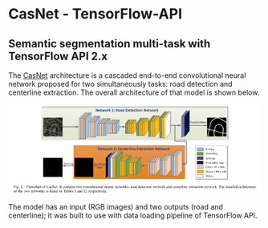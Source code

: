 # CasNet - TensorFlow-API
## Semantic segmentation multi-task with TensorFlow API 2.x

The [CasNet](https://ieeexplore.ieee.org/document/7873262) architecture is a cascaded end-to-end convolutional neural network proposed for two simultaneously tasks: road detection and centerline extraction. The overall architecture of that model is shown below.

![](images/casnet_img.png)

The model has an input (RGB images) and two outputs (road and centerline); it was built to use with data loading pipeline of TensorFlow API.
